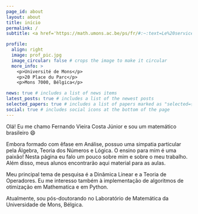 ```yaml
---
page_id: about
layout: about
title: início
permalink: /
subtitle: <a href='https://math.umons.ac.be/ps/fr/#:~:text=Le%20service%20assure%20les%20cours,du%20master%20en%20sciences%20mathématiques.'>Service de Probabilités et Statistique</a>. Université de Mons, Département de Mathématique.

profile:
  align: right
  image: prof_pic.jpg
  image_circular: false # crops the image to make it circular
  more_info: >
    <p>Université de Mons</p>
    <p>20 Place du Parc</p>
    <p>Mons 7000, Bélgica</p>

news: true # includes a list of news items
latest_posts: true # includes a list of the newest posts
selected_papers: true # includes a list of papers marked as "selected={true}"
social: true # includes social icons at the bottom of the page
---
```


Olá! Eu me chamo Fernando Vieira Costa Júnior e sou um matemático brasileiro :smile:

Embora formado com êfase em Análise, possuo uma simpatia particular pela Álgebra, Teoria dos Números e Lógica. O ensino para mim é uma paixão! Nesta página eu falo um pouco sobre mim e sobre o meu trabalho. Além disso, meus alunos encontrarão aqui material para as aulas.

Meu principal tema de pesquisa é a Dinâmica Linear e a Teoria de Operadores. Eu me interesso também à implementação de algoritmos de otimização em Mathematica e em Python.

Atualmente, sou pós-doutorando no Laboratório de Matemática da Universidade de Mons, Bélgica.

